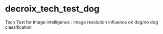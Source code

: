 # decroix_tech_test_dog
Tech Test for Image Intelligence : Image resolution influence on dog/no dog classification 
